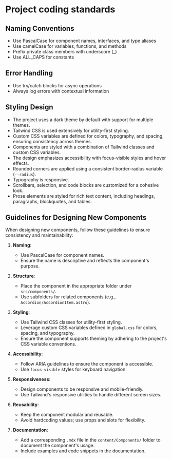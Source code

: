 # Project coding standards

## Naming Conventions

- Use PascalCase for component names, interfaces, and type aliases
- Use camelCase for variables, functions, and methods
- Prefix private class members with underscore (_)
- Use ALL_CAPS for constants

## Error Handling

- Use try/catch blocks for async operations
- Always log errors with contextual information

## Styling Design

- The project uses a dark theme by default with support for multiple themes.
- Tailwind CSS is used extensively for utility-first styling.
- Custom CSS variables are defined for colors, typography, and spacing, ensuring consistency across themes.
- Components are styled with a combination of Tailwind classes and custom CSS variables.
- The design emphasizes accessibility with focus-visible styles and hover effects.
- Rounded corners are applied using a consistent border-radius variable (`--radius`).
- Typography is responsive.
- Scrollbars, selection, and code blocks are customized for a cohesive look.
- Prose elements are styled for rich text content, including headings, paragraphs, blockquotes, and tables.

## Guidelines for Designing New Components

When designing new components, follow these guidelines to ensure consistency and maintainability:

1. **Naming**:
   - Use PascalCase for component names.
   - Ensure the name is descriptive and reflects the component's purpose.

2. **Structure**:
   - Place the component in the appropriate folder under `src/components/`.
   - Use subfolders for related components (e.g., `Accordion/AccordionItem.astro`).

3. **Styling**:
   - Use Tailwind CSS classes for utility-first styling.
   - Leverage custom CSS variables defined in `global.css` for colors, spacing, and typography.
   - Ensure the component supports theming by adhering to the project's CSS variable conventions.

4. **Accessibility**:
   - Follow ARIA guidelines to ensure the component is accessible.
   - Use `focus-visible` styles for keyboard navigation.

5. **Responsiveness**:
   - Design components to be responsive and mobile-friendly.
   - Use Tailwind's responsive utilities to handle different screen sizes.

6. **Reusability**:
   - Keep the component modular and reusable.
   - Avoid hardcoding values; use props and slots for flexibility.

7. **Documentation**:
   - Add a corresponding `.mdx` file in the `content/Components/` folder to document the component's usage.
   - Include examples and code snippets in the documentation.
